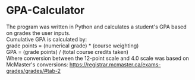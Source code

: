 # GPA-Calculator

The program was written in Python and calculates a student's GPA based on grades the user inputs. <br />
Cumulative GPA is calculated by: <br />
    grade points = (numerical grade) * (course weighting) <br />
    GPA = (grade points) / (total course credits taken) <br />
Where conversion between the 12-point scale and 4.0 scale was based on McMaster's conversions: https://registrar.mcmaster.ca/exams-grades/grades/#tab-2
